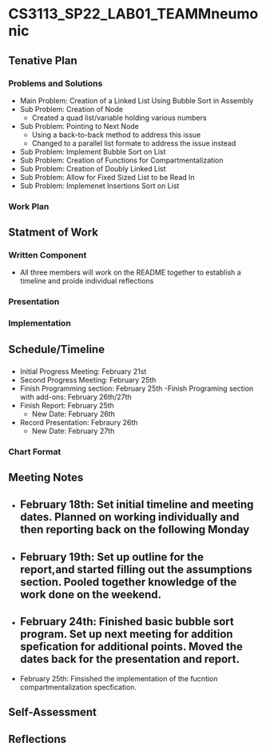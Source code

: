 # CS3113_SP22_LAB01_TEAMMneumonic

## Tenative Plan 
### Problems and Solutions
-  Main Problem: Creation of a Linked List Using Bubble Sort in Assembly 
-  Sub Problem: Creation of Node
   - Created a quad list/variable holding various numbers
-  Sub Problem: Pointing to Next Node
   -  Using a back-to-back method to address this issue
   -   Changed to a parallel list formate to address the issue instead
- Sub Problem: Implement Bubble Sort on List
- Sub Problem: Creation of Functions for Compartmentalization
- Sub Problem: Creation of Doubly Linked List
- Sub Problem: Allow for Fixed Sized List to be Read In 
- Sub Problem: Implemenet Insertions Sort on List 
### Work Plan


## Statment of Work 

### Written Component
-  All three members will work on the README together to establish a timeline and proide individual reflections
### Presentation

### Implementation

## Schedule/Timeline 
### 
-  Initial Progress Meeting: February 21st
-  Second Progress Meeting: February 25th
-  Finish Programming section: February 25th
   -Finish Programing section with add-ons: February 26th/27th
-  Finish Report: February 25th
   - New Date: February 26th 
-  Record Presentation: Febraury 26th
   - New Date: February 27th 
### Chart Format 
 
## Meeting Notes
-  February 18th: Set initial timeline and meeting dates. Planned on working individually and then reporting back on the following Monday 
   - 
-  February 19th: Set up outline for the report,and started filling out the assumptions section. Pooled together knowledge of the work done on the weekend.
   - 
-  February 24th: Finished basic bubble sort program. Set up next meeting for addition spefication for additional points. Moved the dates back for the presentation and report.
   - 
-  February 25th: Finsished the implementation of the fucntion compartmentalization specfication.  
 
 ## Self-Assessment 
 
 ## Reflections
 
   
